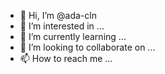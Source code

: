 - 👋 Hi, I’m @ada-cln
- 👀 I’m interested in ...
- 🌱 I’m currently learning ...
- 💞️ I’m looking to collaborate on ...
- 📫 How to reach me ...

<!---
ada-cln/ada-cln is a ✨ special ✨ repository because its `README.md` (this file) appears on your GitHub profile.
You can click the Preview link to take a look at your changes.
--->
